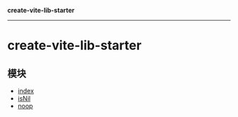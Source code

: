 **create-vite-lib-starter**

***

# create-vite-lib-starter

## 模块

- [index](index.md)
- [isNil](isNil.md)
- [noop](noop.md)
